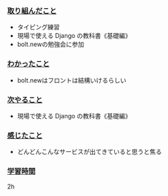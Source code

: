 ### <u>取り組んだこと</u>
- タイピング練習
- 現場で使える Django の教科書《基礎編》
- bolt.newの勉強会に参加

### <u>わかったこと</u>
-  bolt.newはフロントは結構いけるらしい

### <u>次やること</u>
- 現場で使える Django の教科書《基礎編》

### <u>感じたこと</u>
- どんどんこんなサービスが出てきていると思うと焦る

### <u>学習時間</u>
2h